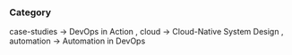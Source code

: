 ### Category
case-studies → DevOps in Action , 
cloud → Cloud-Native System Design , 
automation → Automation in DevOps


